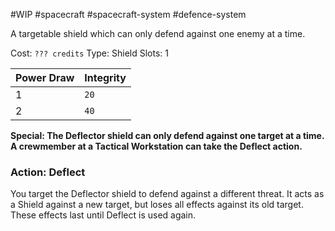#WIP #spacecraft #spacecraft-system #defence-system

A targetable shield which can only defend against one enemy at a time.

Cost: `??? credits`
Type: Shield
Slots: 1

| Power Draw | Integrity |
| -----------|-----------|
| 1 | `20` |
| 2 | `40` |

**Special: The Deflector shield can only defend against one target at a time. A crewmember at a Tactical Workstation can take the Deflect action.**

### Action: Deflect

You target the Deflector shield to defend against a different threat. It acts as a Shield against a new target, but loses all effects against its old target. These effects last until Deflect is used again.